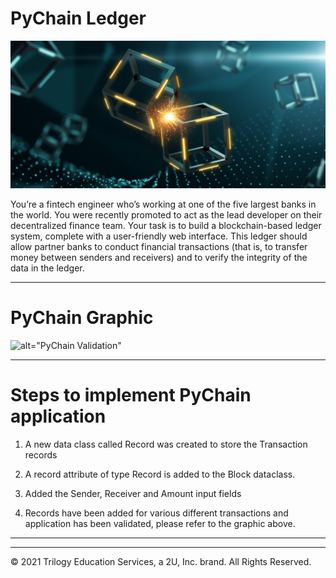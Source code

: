 # PyChain Ledger

![alt=""](Images/application-image.png)

You’re a fintech engineer who’s working at one of the five largest banks in the world. You were recently promoted to act as the lead developer on their decentralized finance team. Your task is to build a blockchain-based ledger system, complete with a user-friendly web interface. This ledger should allow partner banks to conduct financial transactions (that is, to transfer money between senders and receivers) and to verify the integrity of the data in the ledger.

- - -

# PyChain Graphic

![alt="PyChain Validation"](Images/pychain_validation.gif)

- - - 

# Steps to implement PyChain application

1. A new data class called Record was created to store the Transaction records 

2. A record attribute of type Record is added to the Block dataclass.

3. Added the Sender, Receiver and Amount input fields

4. Records have been added for various different transactions and application has been validated, please refer to the graphic above.

---


---

© 2021 Trilogy Education Services, a 2U, Inc. brand. All Rights Reserved.
